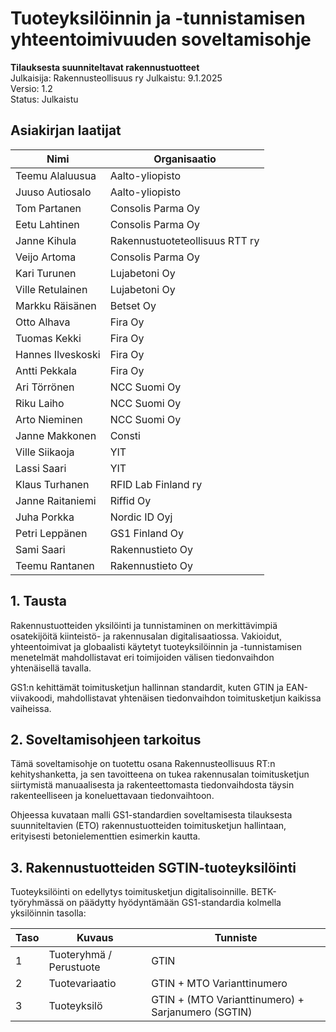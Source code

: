 # Tuoteyksilöinnin ja -tunnistamisen yhteentoimivuuden soveltamisohje

**Tilauksesta suunniteltavat rakennustuotteet**  
Julkaisija: Rakennusteollisuus ry
Julkaistu: 9.1.2025  
Versio: 1.2  
Status: Julkaistu

## Asiakirjan laatijat

| Nimi | Organisaatio |
|------|--------------|
| Teemu Alaluusua | Aalto-yliopisto |
| Juuso Autiosalo | Aalto-yliopisto |
| Tom Partanen | Consolis Parma Oy |
| Eetu Lahtinen | Consolis Parma Oy |
| Janne Kihula | Rakennustuoteteollisuus RTT ry |
| Veijo Artoma | Consolis Parma Oy |
| Kari Turunen | Lujabetoni Oy |
| Ville Retulainen | Lujabetoni Oy |
| Markku Räisänen | Betset Oy |
| Otto Alhava | Fira Oy |
| Tuomas Kekki | Fira Oy |
| Hannes Ilveskoski | Fira Oy |
| Antti Pekkala | Fira Oy |
| Ari Törrönen | NCC Suomi Oy |
| Riku Laiho | NCC Suomi Oy |
| Arto Nieminen | NCC Suomi Oy |
| Janne Makkonen | Consti |
| Ville Siikaoja | YIT |
| Lassi Saari | YIT |
| Klaus Turhanen | RFID Lab Finland ry |
| Janne Raitaniemi | Riffid Oy |
| Juha Porkka | Nordic ID Oyj |
| Petri Leppänen | GS1 Finland Oy |
| Sami Saari | Rakennustieto Oy |
| Teemu Rantanen | Rakennustieto Oy |

## 1. Tausta

Rakennustuotteiden yksilöinti ja tunnistaminen on merkittävimpiä osatekijöitä kiinteistö- ja rakennusalan digitalisaatiossa. Vakioidut, yhteentoimivat ja globaalisti käytetyt tuoteyksilöinnin ja -tunnistamisen menetelmät mahdollistavat eri toimijoiden välisen tiedonvaihdon yhtenäisellä tavalla.

GS1:n kehittämät toimitusketjun hallinnan standardit, kuten GTIN ja EAN-viivakoodi, mahdollistavat yhtenäisen tiedonvaihdon toimitusketjun kaikissa vaiheissa.

## 2. Soveltamisohjeen tarkoitus

Tämä soveltamisohje on tuotettu osana Rakennusteollisuus RT:n kehityshanketta, ja sen tavoitteena on tukea rakennusalan toimitusketjun siirtymistä manuaalisesta ja rakenteettomasta tiedonvaihdosta täysin rakenteelliseen ja koneluettavaan tiedonvaihtoon.

Ohjeessa kuvataan malli GS1-standardien soveltamisesta tilauksesta suunniteltavien (ETO) rakennustuotteiden toimitusketjun hallintaan, erityisesti betonielementtien esimerkin kautta.

## 3. Rakennustuotteiden SGTIN-tuoteyksilöinti

Tuoteyksilöinti on edellytys toimitusketjun digitalisoinnille. BETK-työryhmässä on päädytty hyödyntämään GS1-standardia kolmella yksilöinnin tasolla:

| Taso | Kuvaus | Tunniste |
|------|--------|----------|
| 1 | Tuoteryhmä / Perustuote | GTIN |
| 2 | Tuotevariaatio | GTIN + MTO Varianttinumero |
| 3 | Tuoteyksilö | GTIN + (MTO Varianttinumero) + Sarjanumero (SGTIN) |
